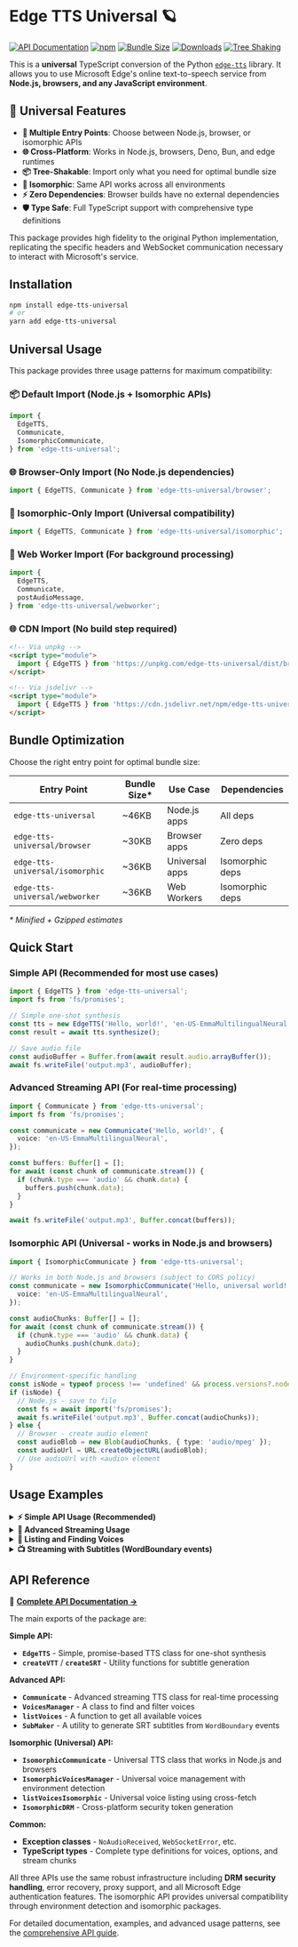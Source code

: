 # Edge TTS Universal 🪐

[![API Documentation](https://img.shields.io/badge/API-Documentation-blue)](./API.md)
[![npm](https://img.shields.io/npm/v/edge-tts-universal)](https://www.npmjs.com/package/edge-tts-universal)
[![Bundle Size](https://img.shields.io/bundlephobia/minzip/edge-tts-universal)](https://bundlephobia.com/package/edge-tts-universal)
[![Downloads](https://img.shields.io/npm/dm/edge-tts-universal)](https://www.npmjs.com/package/edge-tts-universal)
[![Tree Shaking](https://img.shields.io/badge/tree%20shaking-✓-green)](#bundle-optimization)

This is a **universal** TypeScript conversion of the Python [`edge-tts`](https://github.com/rany2/edge-tts) library. It allows you to use Microsoft Edge's online text-to-speech service from **Node.js, browsers, and any JavaScript environment**.

## 🌟 Universal Features

- **🚀 Multiple Entry Points**: Choose between Node.js, browser, or isomorphic APIs
- **🌐 Cross-Platform**: Works in Node.js, browsers, Deno, Bun, and edge runtimes
- **📦 Tree-Shakable**: Import only what you need for optimal bundle size
- **🔄 Isomorphic**: Same API works across all environments
- **⚡ Zero Dependencies**: Browser builds have no external dependencies
- **🛡️ Type Safe**: Full TypeScript support with comprehensive type definitions

This package provides high fidelity to the original Python implementation, replicating the specific headers and WebSocket communication necessary to interact with Microsoft's service.

## Installation

```bash
npm install edge-tts-universal
# or
yarn add edge-tts-universal
```

## Universal Usage

This package provides three usage patterns for maximum compatibility:

### 📦 Default Import (Node.js + Isomorphic APIs)

```typescript
import {
  EdgeTTS,
  Communicate,
  IsomorphicCommunicate,
} from 'edge-tts-universal';
```

### 🌐 Browser-Only Import (No Node.js dependencies)

```typescript
import { EdgeTTS, Communicate } from 'edge-tts-universal/browser';
```

### 🚀 Isomorphic-Only Import (Universal compatibility)

```typescript
import { EdgeTTS, Communicate } from 'edge-tts-universal/isomorphic';
```

### 👷 Web Worker Import (For background processing)

```typescript
import {
  EdgeTTS,
  Communicate,
  postAudioMessage,
} from 'edge-tts-universal/webworker';
```

### 🌐 CDN Import (No build step required)

```html
<!-- Via unpkg -->
<script type="module">
  import { EdgeTTS } from 'https://unpkg.com/edge-tts-universal/dist/browser.js';
</script>

<!-- Via jsdelivr -->
<script type="module">
  import { EdgeTTS } from 'https://cdn.jsdelivr.net/npm/edge-tts-universal/dist/browser.js';
</script>
```

## Bundle Optimization

Choose the right entry point for optimal bundle size:

| Entry Point                     | Bundle Size\* | Use Case       | Dependencies    |
| ------------------------------- | ------------- | -------------- | --------------- |
| `edge-tts-universal`            | ~46KB         | Node.js apps   | All deps        |
| `edge-tts-universal/browser`    | ~30KB         | Browser apps   | Zero deps       |
| `edge-tts-universal/isomorphic` | ~36KB         | Universal apps | Isomorphic deps |
| `edge-tts-universal/webworker`  | ~36KB         | Web Workers    | Isomorphic deps |

_\* Minified + Gzipped estimates_

## Quick Start

### Simple API (Recommended for most use cases)

```typescript
import { EdgeTTS } from 'edge-tts-universal';
import fs from 'fs/promises';

// Simple one-shot synthesis
const tts = new EdgeTTS('Hello, world!', 'en-US-EmmaMultilingualNeural');
const result = await tts.synthesize();

// Save audio file
const audioBuffer = Buffer.from(await result.audio.arrayBuffer());
await fs.writeFile('output.mp3', audioBuffer);
```

### Advanced Streaming API (For real-time processing)

```typescript
import { Communicate } from 'edge-tts-universal';
import fs from 'fs/promises';

const communicate = new Communicate('Hello, world!', {
  voice: 'en-US-EmmaMultilingualNeural',
});

const buffers: Buffer[] = [];
for await (const chunk of communicate.stream()) {
  if (chunk.type === 'audio' && chunk.data) {
    buffers.push(chunk.data);
  }
}

await fs.writeFile('output.mp3', Buffer.concat(buffers));
```

### Isomorphic API (Universal - works in Node.js and browsers)

```typescript
import { IsomorphicCommunicate } from 'edge-tts-universal';

// Works in both Node.js and browsers (subject to CORS policy)
const communicate = new IsomorphicCommunicate('Hello, universal world!', {
  voice: 'en-US-EmmaMultilingualNeural',
});

const audioChunks: Buffer[] = [];
for await (const chunk of communicate.stream()) {
  if (chunk.type === 'audio' && chunk.data) {
    audioChunks.push(chunk.data);
  }
}

// Environment-specific handling
const isNode = typeof process !== 'undefined' && process.versions?.node;
if (isNode) {
  // Node.js - save to file
  const fs = await import('fs/promises');
  await fs.writeFile('output.mp3', Buffer.concat(audioChunks));
} else {
  // Browser - create audio element
  const audioBlob = new Blob(audioChunks, { type: 'audio/mpeg' });
  const audioUrl = URL.createObjectURL(audioBlob);
  // Use audioUrl with <audio> element
}
```

## Usage Examples

<details>
<summary><strong>⚡ Simple API Usage (Recommended)</strong></summary>

Here's how to use the simple, promise-based API for quick synthesis:

```typescript
// examples/simple-api.ts
import { EdgeTTS, createVTT, createSRT } from 'edge-tts-universal';
import { promises as fs } from 'fs';
import path from 'path';

const TEXT = 'Hello, world! This is a test of the simple edge-tts API.';
const VOICE = 'en-US-EmmaMultilingualNeural';
const OUTPUT_FILE = path.join(__dirname, 'simple-test.mp3');

async function main() {
  // Create TTS instance with prosody options
  const tts = new EdgeTTS(TEXT, VOICE, {
    rate: '+10%',
    volume: '+0%',
    pitch: '+0Hz',
  });

  try {
    // Synthesize speech (one-shot)
    const result = await tts.synthesize();

    // Save audio file
    const audioBuffer = Buffer.from(await result.audio.arrayBuffer());
    await fs.writeFile(OUTPUT_FILE, audioBuffer);

    // Generate subtitle files
    const vttContent = createVTT(result.subtitle);
    const srtContent = createSRT(result.subtitle);

    await fs.writeFile('subtitles.vtt', vttContent);
    await fs.writeFile('subtitles.srt', srtContent);

    console.log(`Audio saved to ${OUTPUT_FILE}`);
    console.log(`Generated ${result.subtitle.length} word boundaries`);
  } catch (error) {
    console.error('Synthesis failed:', error);
  }
}

main().catch(console.error);
```

</details>

<details>
<summary><strong>📁 Advanced Streaming Usage</strong></summary>

Here is an example using the advanced streaming API for real-time processing:

```typescript
// examples/streaming.ts
import { Communicate } from 'edge-tts-universal';
import { promises as fs } from 'fs';
import path from 'path';

const TEXT =
  'Hello, world! This is a test of the new edge-tts Node.js library.';
const VOICE = 'en-US-EmmaMultilingualNeural';
const OUTPUT_FILE = path.join(__dirname, 'test.mp3');

async function main() {
  const communicate = new Communicate(TEXT, { voice: VOICE });

  const buffers: Buffer[] = [];
  for await (const chunk of communicate.stream()) {
    if (chunk.type === 'audio' && chunk.data) {
      buffers.push(chunk.data);
    }
  }

  const finalBuffer = Buffer.concat(buffers);
  await fs.writeFile(OUTPUT_FILE, finalBuffer);

  console.log(`Audio saved to ${OUTPUT_FILE}`);
}

main().catch(console.error);
```

</details>

<details>
<summary><strong>🎤 Listing and Finding Voices</strong></summary>

You can list all available voices and filter them by criteria.

```typescript
// examples/listVoices.ts
import { VoicesManager } from 'edge-tts-universal';

async function main() {
  const voicesManager = await VoicesManager.create();

  // Find all English voices
  const voices = voicesManager.find({ Language: 'en' });
  console.log(
    'English voices:',
    voices.map((v) => v.ShortName)
  );

  // Find female US voices
  const femaleUsVoices = voicesManager.find({
    Gender: 'Female',
    Locale: 'en-US',
  });
  console.log(
    'Female US voices:',
    femaleUsVoices.map((v) => v.ShortName)
  );
}

main().catch(console.error);
```

</details>

<details>
<summary><strong>📺 Streaming with Subtitles (WordBoundary events)</strong></summary>

The `stream()` method provides `WordBoundary` events for generating subtitles.

```typescript
// examples/streaming.ts
import { Communicate, SubMaker } from 'edge-tts-universal';

const TEXT = 'This is a test of the streaming functionality, with subtitles.';
const VOICE = 'en-GB-SoniaNeural';

async function main() {
  const communicate = new Communicate(TEXT, { voice: VOICE });
  const subMaker = new SubMaker();

  for await (const chunk of communicate.stream()) {
    if (chunk.type === 'audio' && chunk.data) {
      // Do something with the audio data, e.g., stream it to a client.
      console.log(`Received audio chunk of size: ${chunk.data.length}`);
    } else if (chunk.type === 'WordBoundary') {
      subMaker.feed(chunk);
    }
  }

  // Get the subtitles in SRT format.
  const srt = subMaker.getSrt();
  console.log('\nGenerated Subtitles (SRT):\n', srt);
}

main().catch(console.error);
```

</details>

## API Reference

📖 **[Complete API Documentation →](./API.md)**

The main exports of the package are:

**Simple API:**

- **`EdgeTTS`** - Simple, promise-based TTS class for one-shot synthesis
- **`createVTT`** / **`createSRT`** - Utility functions for subtitle generation

**Advanced API:**

- **`Communicate`** - Advanced streaming TTS class for real-time processing
- **`VoicesManager`** - A class to find and filter voices
- **`listVoices`** - A function to get all available voices
- **`SubMaker`** - A utility to generate SRT subtitles from `WordBoundary` events

**Isomorphic (Universal) API:**

- **`IsomorphicCommunicate`** - Universal TTS class that works in Node.js and browsers
- **`IsomorphicVoicesManager`** - Universal voice management with environment detection
- **`listVoicesIsomorphic`** - Universal voice listing using cross-fetch
- **`IsomorphicDRM`** - Cross-platform security token generation

**Common:**

- **Exception classes** - `NoAudioReceived`, `WebSocketError`, etc.
- **TypeScript types** - Complete type definitions for voices, options, and stream chunks

All three APIs use the same robust infrastructure including **DRM security handling**, error recovery, proxy support, and all Microsoft Edge authentication features. The isomorphic API provides universal compatibility through environment detection and isomorphic packages.

For detailed documentation, examples, and advanced usage patterns, see the [comprehensive API guide](./API.md).
